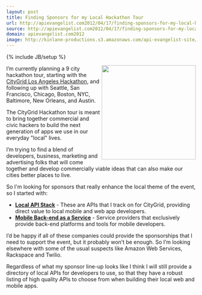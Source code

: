 ```yaml
---
layout: post
title: Finding Sponsors for my Local Hackathon Tour
url: http://apievangelist.com2012/04/17/finding-sponsors-for-my-local-hackathon-tour/
source: http://apievangelist.com2012/04/17/finding-sponsors-for-my-local-hackathon-tour/
domain: apievangelist.com2012
image: http://kinlane-productions.s3.amazonaws.com/api-evangelist-site/blog/citygrid-los-angeles.png
---
```

{% include JB/setup %}<p>
     <a href="http://citygridhackathonla.eventbrite.com/"><img src="http://kinlane-productions.s3.amazonaws.com/events/citygrid-la-hackathon/citygrid-los-angeles.png"  width="250" align="right" /></a>
</p>
<p>
     I’m currently planning a 9 city hackathon tour, starting with the <a href="http://citygridhackathonla.eventbrite.com/">CityGrid Los Angeles Hackathon</a>, and following up with Seattle, San Francisco, Chicago, Boston, NYC, Baltimore, New Orleans, and Austin.
</p>
<p>
     The CityGrid Hackathon tour is meant to bring together commercial and civic hackers to build the next generation of apps we use in our everyday "local" lives.
</p>
<p>
     I’m trying to find a blend of developers, business, marketing and advertising folks that will come together and develop commercially viable ideas that can also make our cities better places to live.
</p>
<p>
     So I'm looking for sponsors that really enhance the local theme of the event, so I started with:
</p>
<ul>
     <li>
          <strong><a title="Local API Stack" href="http://www.citygridmedia.com/developer/blog/tag/stack/">Local API Stack</a></strong> - These are APIs that I track on for CityGrid, providing direct value to local mobile and web app developers.
     </li>
     <li>
          <strong><a title="Mobile Back-end as a Service Providers" href="http://www.citygridmedia.com/developer/blog/mobile-backend-as-a-service-roundup/">Mobile Back-end as a Service</a></strong> - Service providers that exclusively provide back-end platforms and tools for mobile developers.
     </li>
</ul>
<p>
     I’d be happy if all of these companies could provide the sponsorships that I need to support the event, but it probably won’t be enough. So I’m looking elsewhere with some of the usual suspects like Amazon Web Services, Rackspace and Twilio.
</p>
<p>
     Regardless of what my sponsor line-up looks like I think I will still provide a directory of local APIs for developers to use, so that they have a robust listing of high quality APIs to choose from when building their local web and mobile apps.
</p>
